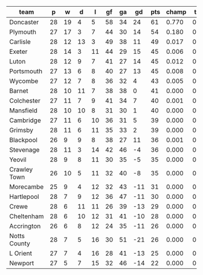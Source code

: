 |     team     | p  | w  | d  | l  | gf | ga | gd  | pts | champ | top2  | top3  | top4  |  5-7  | bot4  | bot3  | bot2  |
|--------------|----|----|----|----|----|----|-----|-----|-------|-------|-------|-------|-------|-------|-------|-------|
| Doncaster    | 28 | 19 |  4 |  5 | 58 | 34 |  24 |  61 | 0.770 | 0.944 | 0.980 | 0.992 | 0.008 | 0.000 | 0.000 | 0.000|
| Plymouth     | 27 | 17 |  3 |  7 | 44 | 30 |  14 |  54 | 0.180 | 0.649 | 0.820 | 0.907 | 0.083 | 0.000 | 0.000 | 0.000|
| Carlisle     | 28 | 12 | 13 |  3 | 49 | 38 |  11 |  49 | 0.017 | 0.112 | 0.298 | 0.475 | 0.360 | 0.000 | 0.000 | 0.000|
| Exeter       | 28 | 14 |  3 | 11 | 44 | 29 |  15 |  45 | 0.006 | 0.052 | 0.164 | 0.298 | 0.411 | 0.000 | 0.000 | 0.000|
| Luton        | 28 | 12 |  9 |  7 | 41 | 27 |  14 |  45 | 0.012 | 0.093 | 0.265 | 0.438 | 0.384 | 0.000 | 0.000 | 0.000|
| Portsmouth   | 27 | 13 |  6 |  8 | 40 | 27 |  13 |  45 | 0.008 | 0.081 | 0.223 | 0.381 | 0.389 | 0.000 | 0.000 | 0.000|
| Wycombe      | 27 | 12 |  7 |  8 | 36 | 32 |   4 |  43 | 0.005 | 0.051 | 0.168 | 0.296 | 0.391 | 0.000 | 0.000 | 0.000|
| Barnet       | 28 | 10 | 11 |  7 | 38 | 38 |   0 |  41 | 0.000 | 0.001 | 0.006 | 0.017 | 0.101 | 0.002 | 0.001 | 0.000|
| Colchester   | 27 | 11 |  7 |  9 | 41 | 34 |   7 |  40 | 0.001 | 0.006 | 0.023 | 0.056 | 0.217 | 0.000 | 0.000 | 0.000|
| Mansfield    | 28 | 10 | 10 |  8 | 31 | 30 |   1 |  40 | 0.000 | 0.001 | 0.004 | 0.010 | 0.074 | 0.005 | 0.002 | 0.001|
| Cambridge    | 27 | 11 |  6 | 10 | 36 | 31 |   5 |  39 | 0.000 | 0.003 | 0.017 | 0.040 | 0.188 | 0.001 | 0.001 | 0.000|
| Grimsby      | 28 | 11 |  6 | 11 | 35 | 33 |   2 |  39 | 0.000 | 0.000 | 0.003 | 0.007 | 0.070 | 0.007 | 0.002 | 0.000|
| Blackpool    | 26 |  9 |  9 |  8 | 38 | 27 |  11 |  36 | 0.001 | 0.007 | 0.031 | 0.074 | 0.242 | 0.001 | 0.000 | 0.000|
| Stevenage    | 28 | 11 |  3 | 14 | 42 | 46 |  -4 |  36 | 0.000 | 0.000 | 0.001 | 0.002 | 0.029 | 0.024 | 0.010 | 0.004|
| Yeovil       | 28 |  9 |  8 | 11 | 30 | 35 |  -5 |  35 | 0.000 | 0.000 | 0.001 | 0.002 | 0.018 | 0.032 | 0.013 | 0.004|
| Crawley Town | 26 | 10 |  5 | 11 | 32 | 40 |  -8 |  35 | 0.000 | 0.000 | 0.001 | 0.003 | 0.028 | 0.034 | 0.016 | 0.007|
| Morecambe    | 25 |  9 |  4 | 12 | 32 | 43 | -11 |  31 | 0.000 | 0.000 | 0.000 | 0.001 | 0.008 | 0.112 | 0.059 | 0.026|
| Hartlepool   | 28 |  7 |  9 | 12 | 36 | 47 | -11 |  30 | 0.000 | 0.000 | 0.000 | 0.000 | 0.000 | 0.424 | 0.279 | 0.154|
| Crewe        | 28 |  6 | 11 | 11 | 26 | 39 | -13 |  29 | 0.000 | 0.000 | 0.000 | 0.000 | 0.000 | 0.406 | 0.267 | 0.149|
| Cheltenham   | 28 |  6 | 10 | 12 | 31 | 41 | -10 |  28 | 0.000 | 0.000 | 0.000 | 0.000 | 0.001 | 0.415 | 0.277 | 0.154|
| Accrington   | 26 |  6 |  8 | 12 | 24 | 35 | -11 |  26 | 0.000 | 0.000 | 0.000 | 0.000 | 0.001 | 0.290 | 0.182 | 0.093|
| Notts County | 28 |  7 |  5 | 16 | 30 | 51 | -21 |  26 | 0.000 | 0.000 | 0.000 | 0.000 | 0.000 | 0.802 | 0.691 | 0.532|
| L Orient     | 27 |  7 |  4 | 16 | 28 | 41 | -13 |  25 | 0.000 | 0.000 | 0.000 | 0.000 | 0.000 | 0.662 | 0.532 | 0.362|
| Newport      | 27 |  5 |  7 | 15 | 32 | 46 | -14 |  22 | 0.000 | 0.000 | 0.000 | 0.000 | 0.000 | 0.783 | 0.668 | 0.513|
